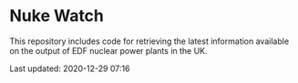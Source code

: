 # Nuke Watch

This repository includes code for retrieving the latest information available on the output of EDF nuclear power plants in the UK.

Last updated: 2020-12-29 07:16
